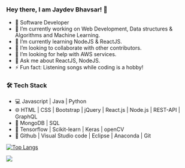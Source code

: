### Hey there, I am Jaydev Bhavsar! 👋

- 💼 Software Developer
- 🔭 I’m currently working on Web Development, Data structures & Algorithms and Machine Learning.
- 🌱 I’m currently learning NodeJS & ReactJS.
- 👯 I’m looking to collaborate with other contributors.
- 🤔 I’m looking for help with AWS services.
- 💬 Ask me about ReactJS, NodeJS.
- ⚡ Fun fact: Listening songs while coding is a hobby!

### 🛠 Tech Stack
- 💻 Javascript | Java | Python
- 🌐 HTML | CSS | Bootstrap | jQuery | React.js | Node.js | REST-API | GraphQL
- 🔭 MongoDB | SQL 
- 🐍 Tensorflow | Scikit-learn | Keras | openCV
- 🔧 Github | Visual Studio code | Eclipse | Anaconda | Git


[![Top Langs](https://github-readme-stats.vercel.app/api/top-langs/?username=jaydev07&layout=compact&title_color=ffffff&bg_color=000000&text_color=ffffff)](https://github.com/jayde07/github-readme-stats)

<img src="https://github-readme-stats.vercel.app/api?username=jaydev07&&show_icons=true&title_color=FFD700&icon_color=7fff00&text_color=daf7dc&bg_color=000000" />
